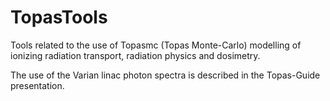# TopasTools
Tools related to the use of Topasmc (Topas Monte-Carlo) modelling of ionizing radiation transport, radiation physics and dosimetry.

The use of the Varian linac photon spectra is described in the Topas-Guide presentation. 
